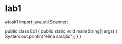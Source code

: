 # lab1
#task1
import java.util.Scanner;

public class Ex1 {
    public static void main(String[] args) {
        System.out.println("elma sarajlic");
    }
}
